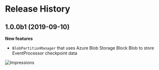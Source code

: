 # Release History
## 1.0.0b1 (2019-09-10)

**New features**

- `BlobPartitionManager` that uses Azure Blob Storage Block Blob to store EventProcessor checkpoint data

![Impressions](https://azure-sdk-impressions.azurewebsites.net/api/impressions/azure-sdk-for-python/sdk/eventhub/azure-eventhubs-checkpointstoreblob-aio/HISTORY.png)